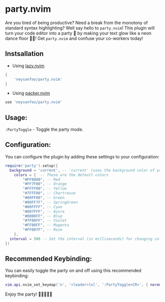 # party.nvim

Are you tired of being productive? Need a break from the monotony of standard syntax highlighting? Well say hello to `party.nvim`! This plugin will turn your code editor into a party 🎉 by making your text glow like a neon dance floor 🕺💃! Get `party.nvim` and confuse your co-workers today!

## Instsallation

- Using [lazy.nvim](https://github.com/folke/lazy.nvim)
```lua
{
    'neysanfoo/party.nvim'
}
```

- Using [packer.nvim](https://github.com/wbthomason/packer.nvim)

```lua
use 'neysanfoo/party.nvim'
```

## Usage:

`:PartyToggle` - Toggle the party mode.

## Configuration:

You can configure the plugin by adding these settings to your configuration:

```lua
require('party').setup({
  background = 'current', -- 'current' (uses the background color of your current colorscheme) or 'default' (uses default Neovim background color)
	colors = {  -- These are the default colors
		"#FF0000", -- Red
		"#FF7F00", -- Orange
		"#FFFF00", -- Yellow
		"#7FFF00", -- Chartreuse
		"#00FF00", -- Green
		"#00FF7F", -- SpringGreen
		"#00FFFF", -- Cyan
		"#007FFF", -- Azure
		"#0000FF", -- Blue
		"#7F00FF", -- Violet
		"#FF00FF", -- Magenta
		"#FF007F", -- Rose
	},
  interval = 500 -- Set the interval (in milliseconds) for changing colors. Lowest possible value is 200.
})
```

## Recommended Keybinding:

You can easily toggle the party on and off using this recommended keybinding:

```lua
vim.api.nvim_set_keymap('n', '<leader>lol', ':PartyToggle<CR>', { noremap = true, silent = true })
```


Enjoy the party! 🎉🌈🕺💃🎶
